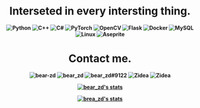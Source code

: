 
<h1 align='center'>
  <strong>
    Interseted in every intersting thing.
  <strong>
</h1>
  
<p align="center">
     <img src="https://img.shields.io/badge/-Python-black?style=flat-square&logo=Python" alt="Python">
    <img src="https://img.shields.io/badge/-C++-black?style=flat-square&logo=C" alt="C++">
    <img src="https://img.shields.io/badge/C%23-csharp-black?style=flat-square&logo=C%23" alt="C#">
    <img src="https://img.shields.io/badge/-PyTorch-black?style=flat-square&logo=PyTorch" alt="PyTorch">
    <img src="https://img.shields.io/badge/-OpenCV-black?style=flat-square&logo=OpenCV" alt="OpenCV">
    <img src="https://img.shields.io/badge/-flask-black?style=flat-square&logo=Flask" alt="Flask">
    <img src="https://img.shields.io/badge/-Docker-black?style=flat-square&logo=Docker" alt="Docker">
    <img src="https://img.shields.io/badge/-MySQL-black?style=flat-square&logo=MySql" alt="MySQL">
    <img src="https://img.shields.io/badge/-Linux-black?style=flat-square&logo=Linux" alt="Linux">
    <img src="https://img.shields.io/badge/-Aseprite-black?style=flat-square&logo=Aseprite" alt="Aseprite">
</p>
    
<h1 align='center'>
  <strong>
    Contact me.
  <strong>
</h1>
<p align="center">
    <img src="https://img.shields.io/badge/-bear_zd-black?style=flat-square&logo=github" alt="bear-zd" href="https://github.com/bear-zd">
    <img src="https://img.shields.io/badge/-bear_zd-black?style=flat-square&logo=twitter" alt="bear_zd" href="https://twitter.com/zd_bear">
    <img src="https://img.shields.io/badge/-bear_zd%239122-black?style=flat-square&logo=discord" alt="bear_zd#9122" >
    <img src="https://img.shields.io/badge/-Zidea-black?style=flat-square&logo=stackoverflow" alt="Zidea" href="https://stackoverflow.com/users/16833703/zidea">
    <img src="https://img.shields.io/badge/-中国大学MOOC-black?style=flat-square&logo=steam" alt="Zidea" href="https://steamcommunity.com/profiles/76561198189914286/">
</p>

<p align="center">
  <a href="https://github.com/bear-zd">
    <img src="https://github-readme-stats.vercel.app/api?username=bear-zd&show_icons=true&theme=buefy" alt="bear_zd's stats">
  </a>
</p>

  <p align="center">
    <a href="https://github.com/bear-zd">
       <img src="https://github-readme-stats.vercel.app/api/top-langs/?username=bear-zd&layout=compact&exclude_repo=bear-zd.github.io&langs_count=10&theme=buefy" alt="brea_zd's stats">
    </a>
  </p>


